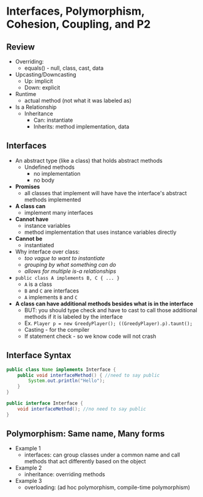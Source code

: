 # Interfaces, Polymorphism, Cohesion, Coupling, and P2

## Review
- Overriding:
    - equals() - null, class, cast, data
- Upcasting/Downcasting
    - Up: implicit
    - Down: explicit
- Runtime
    - actual method (not what it was labeled as)
- Is a Relationship
    - Inheritance
        - Can: instantiate
        - Inherits: method implementation, data

## Interfaces
- An abstract type (like a class) that holds abstract methods
    - Undefined methods
         - no implementation
         - no body
- **Promises**
    - all classes that implement will have have the interface's abstract methods implemented
- **A class can**
    - implement many interfaces
- **Cannot have**
    - instance variables
    - method implementation that uses instance variables directly
- **Cannot be**
    - instantiated
- Why interface over class:
    - *too vague to want to instantiate*
    - *grouping by what something can do*
    - *allows for multiple is-a relationships*
- `public class A implements B, C { ... }`
    - `A` is a class
    - `B` and `C` are interfaces
    - `A` implements `B` and `C`
- **A class can have additional methods besides what is in the interface**
    - BUT: you should type check and have to cast to call those additional methods if it is labeled by the interface
    - Ex. `Player p = new GreedyPlayer(); ((GreedyPlayer).p).taunt();`
    - Casting - for the compiler
    - If statement check - so we know code will not crash

## Interface Syntax
```java
public class Name implements Interface {
    public void interfaceMethod() { //need to say public
        System.out.println("Hello");
    }
}

public interface Interface {
    void interfaceMethod(); //no need to say public
}
```

## Polymorphism: Same name, Many forms
- Example 1
    - interfaces: can group classes under a common name and call methods that act differently based on the object
- Example 2
    - inheritance: overriding methods 
- Example 3
    - overloading: (ad hoc polymorphism, compile-time polymorphism)